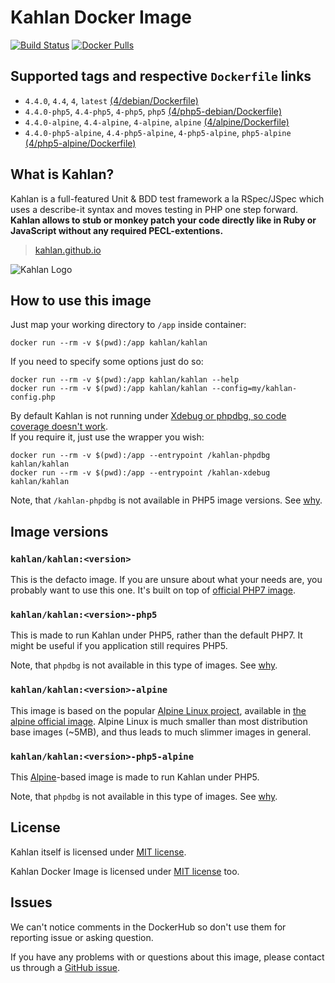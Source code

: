 Kahlan Docker Image
===================

[![Build Status](https://travis-ci.org/kahlan/docker-image.svg?branch=master)](https://travis-ci.org/kahlan/docker-image) [![Docker Pulls](https://img.shields.io/docker/pulls/kahlan/kahlan.svg)](https://hub.docker.com/r/kahlan/kahlan)




## Supported tags and respective `Dockerfile` links

- `4.4.0`, `4.4`, `4`, `latest` [(4/debian/Dockerfile)][101]
- `4.4.0-php5`, `4.4-php5`, `4-php5`, `php5` [(4/php5-debian/Dockerfile)][102]
- `4.4.0-alpine`, `4.4-alpine`, `4-alpine`, `alpine` [(4/alpine/Dockerfile)][103]
- `4.4.0-php5-alpine`, `4.4-php5-alpine`, `4-php5-alpine`, `php5-alpine` [(4/php5-alpine/Dockerfile)][104]




## What is Kahlan?

Kahlan is a full-featured Unit & BDD test framework a la RSpec/JSpec which uses a describe-it syntax and moves testing in PHP one step forward.  
**Kahlan allows to stub or monkey patch your code directly like in Ruby or JavaScript without any required PECL-extentions.**

> [kahlan.github.io](https://kahlan.github.io/docs)

![Kahlan Logo](https://kahlan.github.io/docs/img/logo.png)




## How to use this image

Just map your working directory to `/app` inside container:
```
docker run --rm -v $(pwd):/app kahlan/kahlan
```

If you need to specify some options just do so:
```
docker run --rm -v $(pwd):/app kahlan/kahlan --help
docker run --rm -v $(pwd):/app kahlan/kahlan --config=my/kahlan-config.php
```

By default Kahlan is not running under [Xdebug or phpdbg, so code coverage doesn't work][6].  
If you require it, just use the wrapper you wish:
```
docker run --rm -v $(pwd):/app --entrypoint /kahlan-phpdbg kahlan/kahlan
docker run --rm -v $(pwd):/app --entrypoint /kahlan-xdebug kahlan/kahlan
```
Note, that `/kahlan-phpdbg` is not available in PHP5 image versions. See [why][5].




## Image versions

### `kahlan/kahlan:<version>`

This is the defacto image. If you are unsure about what your needs are, you probably want to use this one. It's built on top of [official PHP7 image][3].


### `kahlan/kahlan:<version>-php5`

This is made to run Kahlan under PHP5, rather than the default PHP7. It might be useful if you application still requires PHP5.

Note, that `phpdbg` is not available in this type of images. See [why][5].


### `kahlan/kahlan:<version>-alpine`

This image is based on the popular [Alpine Linux project][1], available in [the alpine official image][2]. Alpine Linux is much smaller than most distribution base images (~5MB), and thus leads to much slimmer images in general.


### `kahlan/kahlan:<version>-php5-alpine`

This [Alpine][2]-based image is made to run Kahlan under PHP5.

Note, that `phpdbg` is not available in this type of images. See [why][5].




## License

Kahlan itself is licensed under [MIT license][91].

Kahlan Docker Image is licensed under [MIT license][90] too.




## Issues

We can't notice comments in the DockerHub so don't use them for reporting issue or asking question.

If you have any problems with or questions about this image, please contact us through a [GitHub issue][80].





[1]: http://alpinelinux.org
[2]: https://hub.docker.com/_/alpine
[3]: https://hub.docker.com/_/php
[5]: https://github.com/kahlan/docker-image/issues/1#issuecomment-256260083
[6]: https://github.com/kahlan/kahlan#requirements
[80]: https://github.com/kahlan/docker-image/issues
[90]: https://github.com/kahlan/docker-image/blob/master/LICENSE.txt
[91]: https://github.com/kahlan/kahlan/blob/master/LICENSE.txt
[101]: https://github.com/kahlan/docker-image/blob/master/4/debian/Dockerfile
[102]: https://github.com/kahlan/docker-image/blob/master/4/php5-debian/Dockerfile
[103]: https://github.com/kahlan/docker-image/blob/master/4/alpine/Dockerfile
[104]: https://github.com/kahlan/docker-image/blob/master/4/php5-alpine/Dockerfile
